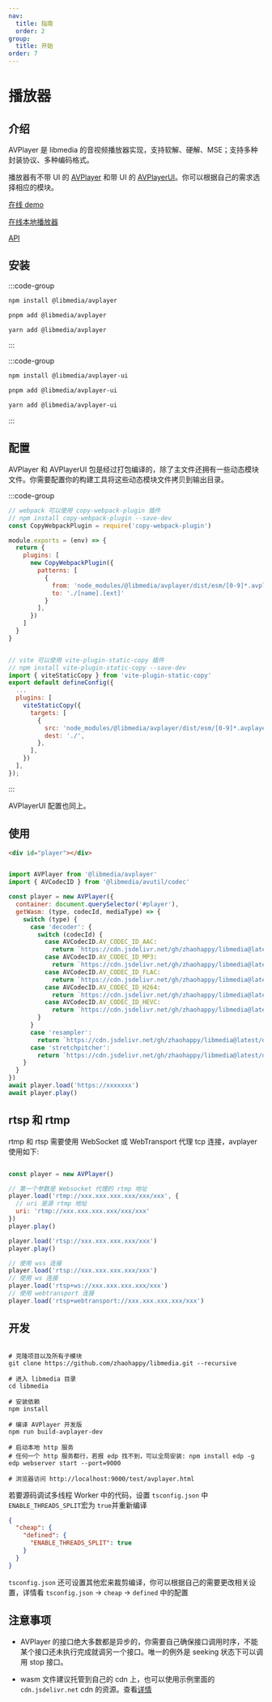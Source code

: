 ```yaml
---
nav:
  title: 指南
  order: 2
group:
  title: 开始
order: 7
---
```


# 播放器

## 介绍

AVPlayer 是 libmedia 的音视频播放器实现，支持软解、硬解、MSE；支持多种封装协议、多种编码格式。

播放器有不带 UI 的 [AVPlayer](./package.md#libmediaavplayer) 和带 UI 的 [AVPlayerUI](./package.md#libmediaavplayer-ui)。你可以根据自己的需求选择相应的模块。

[在线 demo](https://zhaohappy.github.io/libmedia/test/avplayer.html)

[在线本地播放器](https://zhaohappy.github.io/libmedia/product/player/player.html)

[API](https://zhaohappy.github.io/libmedia/docs/libmedia_api/classes/avplayer_AVPlayer.AVPlayer.html)

## 安装

:::code-group

```bash [npm]
npm install @libmedia/avplayer
```

```bash [pnpm]
pnpm add @libmedia/avplayer
```

```bash [yarn]
yarn add @libmedia/avplayer
```

:::

:::code-group

```bash [npm]
npm install @libmedia/avplayer-ui
```

```bash [pnpm]
pnpm add @libmedia/avplayer-ui
```

```bash [yarn]
yarn add @libmedia/avplayer-ui
```

:::

## 配置

AVPlayer 和 AVPlayerUI 包是经过打包编译的，除了主文件还拥有一些动态模块文件。你需要配置你的构建工具将这些动态模块文件拷贝到输出目录。

:::code-group

```javascript [webpack]
// webpack 可以使用 copy-webpack-plugin 插件
// npm install copy-webpack-plugin --save-dev
const CopyWebpackPlugin = require('copy-webpack-plugin')

module.exports = (env) => {
  return {
    plugins: [
      new CopyWebpackPlugin({
        patterns: [
          {
            from: 'node_modules/@libmedia/avplayer/dist/esm/[0-9]*.avplayer.js',
            to: './[name].[ext]'
          }
        ],
      })
    ]
  }
}
```

```javascript [vite]

// vite 可以使用 vite-plugin-static-copy 插件
// npm install vite-plugin-static-copy --save-dev
import { viteStaticCopy } from 'vite-plugin-static-copy'
export default defineConfig({
  ...
  plugins: [
    viteStaticCopy({
      targets: [
        {
          src: 'node_modules/@libmedia/avplayer/dist/esm/[0-9]*.avplayer.js',
          dest: './',
        },
      ],
    })
  ],
});
```
:::

AVPlayerUI 配置也同上。

## 使用

```html
<div id="player"></div>
```


```javascript

import AVPlayer from '@libmedia/avplayer'
import { AVCodecID } from '@libmedia/avutil/codec'

const player = new AVPlayer({
  container: document.querySelector('#player'),
  getWasm: (type, codecId, mediaType) => {
    switch (type) {
      case 'decoder': {
        switch (codecId) {
          case AVCodecID.AV_CODEC_ID_AAC:
            return `https://cdn.jsdelivr.net/gh/zhaohappy/libmedia@latest/dist/decode/aac-simd.wasm`
          case AVCodecID.AV_CODEC_ID_MP3:
            return `https://cdn.jsdelivr.net/gh/zhaohappy/libmedia@latest/dist/decode/mp3-simd.wasm`
          case AVCodecID.AV_CODEC_ID_FLAC:
            return `https://cdn.jsdelivr.net/gh/zhaohappy/libmedia@latest/dist/decode/flac-simd.wasm`
          case AVCodecID.AV_CODEC_ID_H264:
            return `https://cdn.jsdelivr.net/gh/zhaohappy/libmedia@latest/dist/decode/h264-simd.wasm`
          case AVCodecID.AV_CODEC_ID_HEVC:
            return `https://cdn.jsdelivr.net/gh/zhaohappy/libmedia@latest/dist/decode/hevc-simd.wasm`
        }
      }
      case 'resampler':
        return `https://cdn.jsdelivr.net/gh/zhaohappy/libmedia@latest/dist/resample/resample-simd.wasm`
      case 'stretchpitcher':
        return `https://cdn.jsdelivr.net/gh/zhaohappy/libmedia@latest/dist/stretchpitch/stretchpitch-simd.wasm`
    }
  }
})
await player.load('https://xxxxxxx')
await player.play()

```

## rtsp 和 rtmp

rtmp 和 rtsp 需要使用 WebSocket 或 WebTransport 代理 tcp 连接，avplayer 使用如下:

```javascript

const player = new AVPlayer()

// 第一个参数是 Websocket 代理的 rtmp 地址
player.load('rtmp://xxx.xxx.xxx.xxx/xxx/xxx', {
  // uri 是源 rtmp 地址
  uri: 'rtmp://xxx.xxx.xxx.xxx/xxx/xxx'
})
player.play()

player.load('rtsp://xxx.xxx.xxx.xxx/xxx')
player.play()

// 使用 wss 连接
player.load('rtsp://xxx.xxx.xxx.xxx/xxx')
// 使用 ws 连接
player.load('rtsp+ws://xxx.xxx.xxx.xxx/xxx')
// 使用 webtransport 连接
player.load('rtsp+webtransport://xxx.xxx.xxx.xxx/xxx')

```

## 开发

```shell

# 克隆项目以及所有子模块
git clone https://github.com/zhaohappy/libmedia.git --recursive

# 进入 libmedia 目录
cd libmedia

# 安装依赖
npm install

# 编译 AVPlayer 开发版
npm run build-avplayer-dev

# 启动本地 http 服务
# 任何一个 http 服务都行，若报 edp 找不到，可以全局安装: npm install edp -g
edp webserver start --port=9000

# 浏览器访问 http://localhost:9000/test/avplayer.html

```

若要源码调试多线程 Worker 中的代码，设置 ```tsconfig.json``` 中```ENABLE_THREADS_SPLIT```宏为 ```true```并重新编译

```json
{
  "cheap": {
    "defined": {
      "ENABLE_THREADS_SPLIT": true
    }
  }
}
```

```tsconfig.json``` 还可设置其他宏来裁剪编译，你可以根据自己的需要更改相关设置，详情看 ```tsconfig.json``` -> ```cheap``` -> ```defined``` 中的配置

## 注意事项

- AVPlayer 的接口绝大多数都是异步的，你需要自己确保接口调用时序，不能某个接口还未执行完成就调另一个接口。唯一的例外是 seeking 状态下可以调用 stop 接口。

- wasm 文件建议托管到自己的 cdn 上，也可以使用示例里面的 ```cdn.jsdelivr.net``` cdn 的资源。查看[详情](./wasm.md#使用)